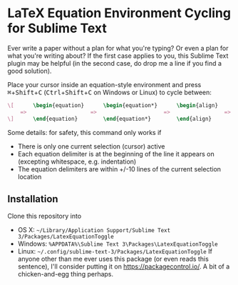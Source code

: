 # LaTeX Equation Environment Cycling for Sublime Text

Ever write a paper without a plan for what you're typing? Or even a plan for what you're writing about? If the first case applies to you, this Sublime Text plugin may be helpful (in the second case, do drop me a line if you find a good solution).

Place your cursor inside an equation-style environment and press <kbd>⌘</kbd>+<kbd>Shift</kbd>+<kbd>C</kbd> (<kbd>Ctrl</kbd>+<kbd>Shift</kbd>+<kbd>C</kbd> on Windows or Linux) to cycle between:

```latex
\[      \begin{equation}      \begin{equation*}      \begin{align}      \begin{align*}      $      \[
    =>                    =>                     =>                 =>                  =>     =>      => ...
\]      \end{equation}        \end{equation*}        \end{align}        \end{align*}        $      \]

```

Some details: for safety, this command only works if
* There is only one current selection (cursor) active
* Each equation delimiter is at the beginning of the line it appears on (excepting whitespace, e.g. indentation)
* The equation delimiters are within +/-10 lines of the current selection location

## Installation

Clone this repository into
* OS X: ```~/Library/Application Support/Sublime Text 3/Packages/LatexEquationToggle```
* Windows: ```%APPDATA%\Sublime Text 3\Packages\LatexEquationToggle```
* Linux: ```~/.config/sublime-text-3/Packages/LatexEquationToggle```
If anyone other than me ever uses this package (or even reads this sentence), I'll consider putting it on https://packagecontrol.io/. A bit of a chicken-and-egg thing perhaps.